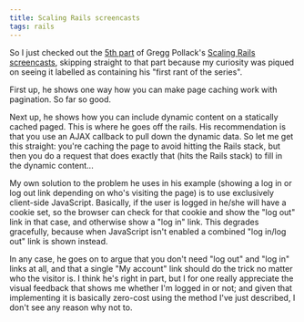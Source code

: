 ```yaml
---
title: Scaling Rails screencasts
tags: rails
---
```


So I just checked out the [5th part](http://railslab.newrelic.com/2009/02/05/episode-5-advanced-page-caching) of Gregg Pollack's [Scaling Rails screencasts](http://railslab.newrelic.com/scaling-rails), skipping straight to that part because my curiosity was piqued on seeing it labelled as containing his "first rant of the series".

First up, he shows one way how you can make page caching work with pagination. So far so good.

Next up, he shows how you can include dynamic content on a statically cached paged. This is where he goes off the rails. His recommendation is that you use an AJAX callback to pull down the dynamic data. So let me get this straight: you're caching the page to avoid hitting the Rails stack, but then you do a request that does exactly that (hits the Rails stack) to fill in the dynamic content...

My own solution to the problem he uses in his example (showing a log in or log out link depending on who's visiting the page) is to use exclusively client-side JavaScript. Basically, if the user is logged in he/she will have a cookie set, so the browser can check for that cookie and show the "log out" link in that case, and otherwise show a "log in" link. This degrades gracefully, because when JavaScript isn't enabled a combined "log in/log out" link is shown instead.

In any case, he goes on to argue that you don't need "log out" and "log in" links at all, and that a single "My account" link should do the trick no matter who the visitor is. I think he's right in part, but I for one really appreciate the visual feedback that shows me whether I'm logged in or not; and given that implementing it is basically zero-cost using the method I've just described, I don't see any reason why not to.
